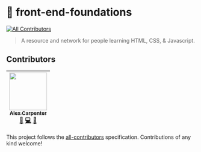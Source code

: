 # 🎒 front-end-foundations
[![All Contributors](https://img.shields.io/badge/all_contributors-1-orange.svg?style=flat-square)](#contributors)

> A resource and network for people learning HTML, CSS, & Javascript.

## Contributors

<!-- ALL-CONTRIBUTORS-LIST:START - Do not remove or modify this section -->
<!-- prettier-ignore -->
| [<img src="https://avatars1.githubusercontent.com/u/825855?v=4" width="100px;"/><br /><sub><b>Alex Carpenter</b></sub>](https://alexcarpenter.me)<br />[📖](https://github.com/alexcarpenter/front-end-foundations/commits?author=alexcarpenter "Documentation") [💻](https://github.com/alexcarpenter/front-end-foundations/commits?author=alexcarpenter "Code") [🤔](#ideas-alexcarpenter "Ideas, Planning, & Feedback") |
| :---: |
<!-- ALL-CONTRIBUTORS-LIST:END -->

This project follows the [all-contributors](https://github.com/kentcdodds/all-contributors) specification. Contributions of any kind welcome!
